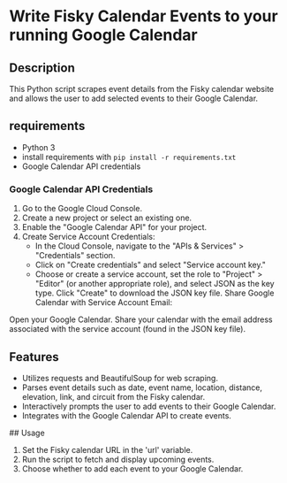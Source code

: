 # Write Fisky Calendar Events to your running Google Calendar 

## Description
This Python script scrapes event details from the Fisky calendar website and allows the user to add selected events to their Google Calendar.

## requirements
- Python 3
- install requirements with `pip install -r requirements.txt`
- Google Calendar API credentials 

### Google Calendar API Credentials

1. Go to the Google Cloud Console.
2. Create a new project or select an existing one.
3. Enable the "Google Calendar API" for your project.
4. Create Service Account Credentials:
    - In the Cloud Console, navigate to the "APIs & Services" > "Credentials" section.
    - Click on "Create credentials" and select "Service account key."
    - Choose or create a service account, set the role to "Project" > "Editor" (or another appropriate role), and select JSON as the key type.
Click "Create" to download the JSON key file.
Share Google Calendar with Service Account Email:

Open your Google Calendar.
Share your calendar with the email address associated with the service account (found in the JSON key file).

## Features
- Utilizes requests and BeautifulSoup for web scraping.
- Parses event details such as date, event name, location, distance, elevation, link, and circuit from the Fisky calendar.
- Interactively prompts the user to add events to their Google Calendar.
- Integrates with the Google Calendar API to create events.

## Usage
1. Set the Fisky calendar URL in the 'url' variable.
2. Run the script to fetch and display upcoming events.
3. Choose whether to add each event to your Google Calendar.

